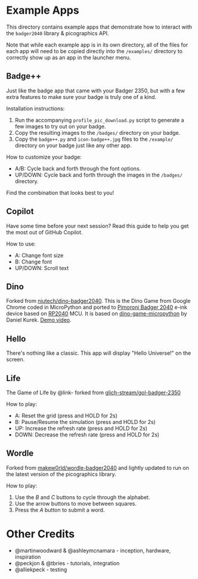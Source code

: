 # Example Apps

This directory contains example apps that demonstrate how to interact with the `badger2040` library & picographics API.

Note that while each example app is in its own directory, all of the files for each app will need to be copied directly into the `/examples/` directory to correctly show up as an app in the launcher menu.

## Badge++
Just like the badge app that came with your Badger 2350, but with a few extra features to make sure your badge is truly one of a kind.

Installation instructions:
1. Run the accompanying `profile_pic_download.py` script to generate a few images to try out on your badge.
2. Copy the resulting images to the `/badges/` directory on your badge.
3. Copy the `badge++.py` and `icon-badge++.jpg` files to the `/example/` directory on your badge just like any other app.

How to customize your badge:
- A/B: Cycle back and forth through the font options.
- UP/DOWN: Cycle back and forth through the images in the `/badges/` directory.

Find the combination that looks best to you!

## Copilot
Have some time before your next session? Read this guide to help you get the most out of GitHub Copilot.

How to use:
- A: Change font size
- B: Change font
- UP/DOWN: Scroll text

## Dino
Forked from [niutech/dino-badger2040](https://github.com/niutech/dino-badger2040). This is the Dino Game from Google Chrome coded in MicroPython and ported to [Pimoroni Badger 2040](https://shop.pimoroni.com/products/badger-2040) e-ink device based on [RP2040](https://www.raspberrypi.com/products/rp2040/) MCU. It is based on [dino-game-micropython](https://github.com/danielkurek/dino-game-micropython) by Daniel Kurek. [Demo video](https://twitter.com/niu_tech/status/1598804559270486033).

## Hello
There's nothing like a classic. This app will display "Hello Universe!" on the screen.

## Life
The Game of Life by @link- forked from [glich-stream/gol-badger-2350](https://github.com/glich-stream/gol-badger-2350)

How to play:
- A: Reset the grid (press and HOLD for 2s)
- B: Pause/Resume the simulation (press and HOLD for 2s)
- UP: Increase the refresh rate (press and HOLD for 2s)
- DOWN: Decrease the refresh rate (press and HOLD for 2s)

## Wordle
Forked from [makew0rld/wordle-badger2040](https://github.com/makew0rld/wordle-badger2040) and lightly updated to run on the latest version of the picographics library.

How to play:
1. Use the *B* and *C* buttons to cycle through the alphabet.
2. Use the arrow buttons to move between squares.
3. Press the *A* button to submit a word.

# Other Credits
- @martinwoodward & @ashleymcnamara - inception, hardware, inspiration
- @peckjon & @tbries - tutorials, integration
- @alliekpeck - testing